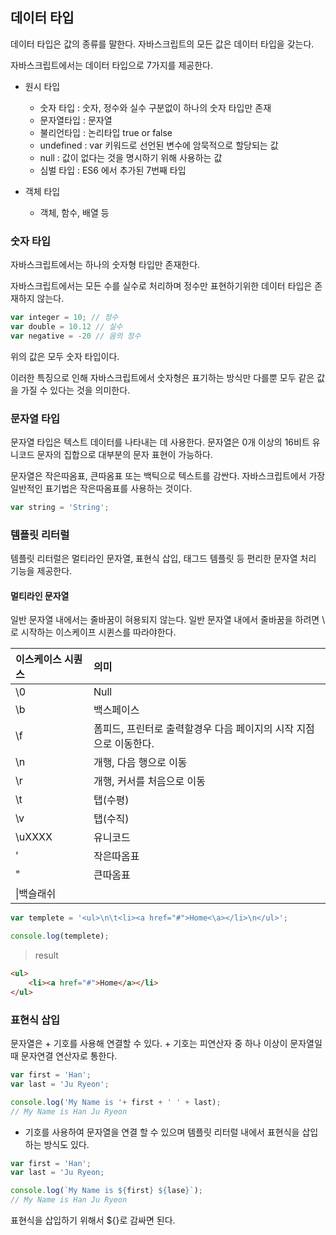 ## 데이터 타입
데이터 타입은 값의 종류를 말한다. 자바스크립트의 모든 값은 데이터 타입을 갖는다.

자바스크립트에서는 데이터 타입으로 7가지를 제공한다.

- 원시 타입
	- 숫자 타입 : 숫자, 정수와 실수 구분없이 하나의 숫자 타입만 존재
	- 문자열타입 : 문자열
	- 불리언타입 : 논리타입 true or false
	- undefined : var 키워드로 선언된 변수에 암묵적으로 할당되는 값
	- null : 값이 없다는 것을 명시하기 위해 사용하는 값
	- 심벌 타입 : ES6 에서 추가된 7번째 타입

- 객체 타입
	- 객체, 함수, 배열 등

### 숫자 타입
자바스크립트에서는 하나의 숫자형 타입만 존재한다.

자바스크립트에서는 모든 수를 실수로 처리하며 정수만 표현하기위한 데이터 타입은 존재하지 않는다.

```js
var integer = 10; // 정수
var double = 10.12 // 실수
var negative = -20 // 음의 정수
```
위의 값은 모두 숫자 타입이다.

이러한 특징으로 인해 자바스크립트에서 숫자형은 표기하는 방식만 다를뿐 모두 같은 값을 가질 수 있다는 것을 의미한다.

### 문자열 타입
문자열 타입은 텍스트 데이터를  나타내는  데 사용한다. 문자열은 0개 이상의 16비트 유니코드 문자의 집합으로 대부분의 문자 표현이 가능하다.

문자열은 작은따옴표, 큰따옴표 또는 백틱으로 텍스트를 감싼다. 자바스크립트에서 가장 일반적인 표기법은 작은따옴표를 사용하는 것이다.

```js
var string = 'String';
```

### 템플릿 리터럴

템플릿 리터럴은 멀티라인 문자열, 표현식 삽입, 태그드 템플릿 등 편리한 문자열 처리 기능을 제공한다.

#### 멀티라인 문자열

일반 문자열 내에서는 줄바꿈이 혀용되지 않는다. 일반 문자열 내에서 줄바꿈을 하려면 \ 로 시작하는 이스케이프 시퀸스를 따라야한다.

|이스케이스 시퀀스|의미|
|:---|:---|
|\0|Null|
|\b|백스페이스|
|\f|폼피드, 프린터로 출력할경우 다음 페이지의 시작 지점으로 이동한다.|
|\n|개행, 다음 행으로 이동|
|\r|개행, 커서를 처음으로 이동|
|\t|탭(수평)|
|\v|탭(수직)|
|\uXXXX|유니코드|
|\'|작은따옴표|
|\"|큰따옴표|
|\\|백슬래쉬|

```js
var templete = '<ul>\n\t<li><a href="#">Home<\a></li>\n</ul>';

console.log(templete);
```
> result

```html
<ul>
	<li><a href="#">Home</a></li>
</ul>
```

### 표현식 삽입
문자열은 + 기호를 사용해 연결할 수 있다. + 기호는 피연산자 중 하나 이상이 문자열일 때 문자연결 연산자로 통한다.

```js
var first = 'Han';
var last = 'Ju Ryeon';

console.log('My Name is '+ first + ' ' + last);
// My Name is Han Ju Ryeon
```

+ 기호를 사용하여 문자열을 연결 할 수 있으며 템플릿 리터럴 내에서 표현식을 삽입하는 방식도 있다.


```js
var first = 'Han';
var last = 'Ju Ryeon;

console.log(`My Name is ${first} ${lase}`);
// My Name is Han Ju Ryeon
```
표현식을 삽입하기 위해서 ${}로 감싸면 된다.
